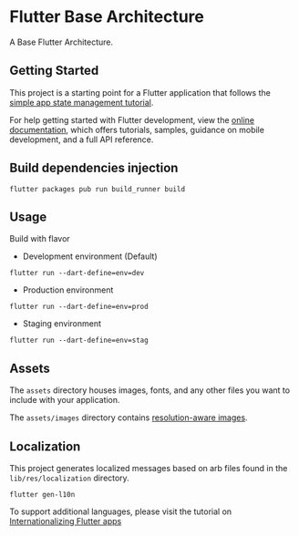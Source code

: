 # Flutter Base Architecture

A Base Flutter Architecture.

## Getting Started

This project is a starting point for a Flutter application that follows the
[simple app state management
tutorial](https://flutter.dev/docs/development/data-and-backend/state-mgmt/simple).

For help getting started with Flutter development, view the
[online documentation](https://flutter.dev/docs), which offers tutorials,
samples, guidance on mobile development, and a full API reference.

## Build dependencies injection

```
flutter packages pub run build_runner build
```

## Usage

Build with flavor

- Development environment (Default)

```
flutter run --dart-define=env=dev
```

- Production environment

```
flutter run --dart-define=env=prod
```

- Staging environment

```
flutter run --dart-define=env=stag
```

## Assets

The `assets` directory houses images, fonts, and any other files you want to
include with your application.

The `assets/images` directory contains [resolution-aware
images](https://flutter.dev/docs/development/ui/assets-and-images#resolution-aware).

## Localization

This project generates localized messages based on arb files found in
the `lib/res/localization` directory.

```
flutter gen-l10n
```

To support additional languages, please visit the tutorial on
[Internationalizing Flutter
apps](https://flutter.dev/docs/development/accessibility-and-localization/internationalization)
